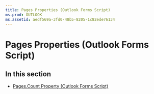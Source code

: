```yaml
---
title: Pages Properties (Outlook Forms Script)
ms.prod: OUTLOOK
ms.assetid: aedf569a-3fd0-48b5-8205-1c82ede76134
---
```



# Pages Properties (Outlook Forms Script)

## In this section


-  [Pages.Count Property (Outlook Forms Script)](pages-count-property-outlook-forms-script.md)
    

